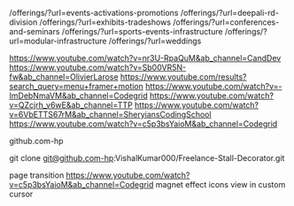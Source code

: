 /offerings/?url=events-activations-promotions
/offerings/?url=deepali-rd-division
/offerings/?url=exhibits-tradeshows
/offerings/?url=conferences-and-seminars
/offerings/?url=sports-events-infrastructure
/offerings/?url=modular-infrastructure
/offerings/?url=weddings

https://www.youtube.com/watch?v=nr3U-RpaQuM&ab_channel=CandDev
https://www.youtube.com/watch?v=Sb00VR5N-fw&ab_channel=OlivierLarose
https://www.youtube.com/results?search_query=menu+framer+motion
https://www.youtube.com/watch?v=-ImDebNmaVM&ab_channel=Codegrid
https://www.youtube.com/watch?v=QZcjrh_v6wE&ab_channel=TTP
https://www.youtube.com/watch?v=6VbETTS67rM&ab_channel=SheryiansCodingSchool
https://www.youtube.com/watch?v=c5p3bsYaioM&ab_channel=Codegrid

github.com-hp

git clone git@github.com-hp:VishalKumar000/Freelance-Stall-Decorator.git

<!-- #Account-1
Host github.com-OMS
    HostName github.com
    # Ignore Unknown UseKeyChain
    # UseKeyChain yes
    IdentityFile ~/.ssh/multi_id_rsa -->

page transition
https://www.youtube.com/watch?v=c5p3bsYaioM&ab_channel=Codegrid
magnet effect icons
view in custom cursor